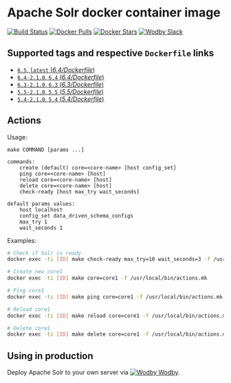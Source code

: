 # Apache Solr docker container image

[![Build Status](https://travis-ci.org/wodby/solr.svg?branch=master)](https://travis-ci.org/wodby/solr)
[![Docker Pulls](https://img.shields.io/docker/pulls/wodby/solr.svg)](https://hub.docker.com/r/wodby/solr)
[![Docker Stars](https://img.shields.io/docker/stars/wodby/solr.svg)](https://hub.docker.com/r/wodby/solr)
[![Wodby Slack](http://slack.wodby.com/badge.svg)](http://slack.wodby.com)

## Supported tags and respective `Dockerfile` links

- [`6.5`, `latest` (*6.4/Dockerfile*)](https://github.com/wodby/solr/tree/master/6.5/Dockerfile)
- [`6.4-2.1.0`, `6.4` (*6.4/Dockerfile*)](https://github.com/wodby/solr/tree/master/6.4/Dockerfile)
- [`6.3-2.1.0`, `6.3` (*6.3/Dockerfile*)](https://github.com/wodby/solr/tree/master/6.3/Dockerfile)
- [`5.5-2.1.0`, `5.5` (*5.5/Dockerfile*)](https://github.com/wodby/solr/tree/master/5.5/Dockerfile)
- [`5.4-2.1.0`, `5.4` (*5.4/Dockerfile*)](https://github.com/wodby/solr/tree/master/5.4/Dockerfile)

## Actions

Usage:
```
make COMMAND [params ...]

commands:
    create (default) core=<core-name> [host config_set] 
    ping core=<core-name> [host]
    reload core=<core-name> [host]
    delete core=<core-name> [host]
    check-ready [host max_try wait_seconds]
 
default params values:
    host localhost
    config_set data_driven_schema_configs
    max_try 1
    wait_seconds 1
```

Examples:

```bash
# Check if Solr is ready
docker exec -ti [ID] make check-ready max_try=10 wait_seconds=3 -f /usr/local/bin/actions.mk

# Create new core1
docker exec -ti [ID] make core=core1 -f /usr/local/bin/actions.mk

# Ping core1
docker exec -ti [ID] make ping core=core1 -f /usr/local/bin/actions.mk

# Reload core1
docker exec -ti [ID] make reload core=core1 -f /usr/local/bin/actions.mk

# Delete core1
docker exec -ti [ID] make delete core=core1 -f /usr/local/bin/actions.mk
```

## Using in production

Deploy Apache Solr to your own server via [![Wodby](https://www.google.com/s2/favicons?domain=wodby.com) Wodby](https://wodby.com).
